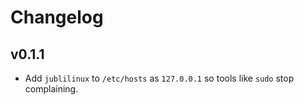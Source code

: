 # Changelog

## v0.1.1

*	Add `jublilinux` to `/etc/hosts` as `127.0.0.1` so tools like `sudo` stop complaining.


